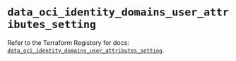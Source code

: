 # `data_oci_identity_domains_user_attributes_setting`

Refer to the Terraform Registory for docs: [`data_oci_identity_domains_user_attributes_setting`](https://registry.terraform.io/providers/oracle/oci/6.18.0/docs/data-sources/identity_domains_user_attributes_setting).
